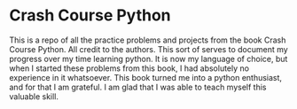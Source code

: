 # Crash Course Python
This is a repo of all the practice problems and projects from the book Crash Course Python. All credit to the authors. This sort of serves to document my progress over my time learning python. It is now my language of choice, but when I started these problems from this book, I had absolutely no experience in it whatsoever. This book turned me into a python enthusiast, and for that I am grateful. I am glad that I was able to teach myself this valuable skill.
